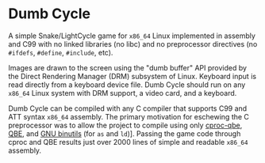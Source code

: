 # Dumb Cycle

A simple Snake/LightCycle game for `x86_64` Linux implemented in
assembly and C99 with no linked libraries (no libc) and no preprocessor
directives (no `#ifdefs`,  `#define`, `#include`, etc).

Images are drawn to the screen using the "dumb buffer" API provided by the
Direct Rendering Manager (DRM) subsystem of Linux. Keyboard input is read
directly from a keyboard device file. Dumb Cycle should run on any `x86_64`
Linux system with DRM support, a video card, and a keyboard.

Dumb Cycle can be compiled with any C compiler that supports C99 and ATT
syntax `x86_64` assembly. The primary motivation for eschewing the C
preprocessor was to allow the project to compile using only
[cproc-qbe][1], [QBE][2], and [GNU binutils][3] (for `as` and `ld`)].
Passing the game code through cproc and QBE results just over 2000
lines of simple and readable `x86_64` assembly.

[1]: https://sr.ht/~mcf/cproc/
[2]: https://c9x.me/compile/
[3]: https://sourceware.org/binutils/
